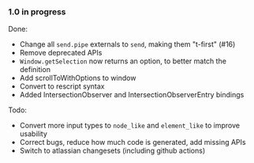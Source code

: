 ### 1.0 in progress

Done:
* Change all `send.pipe` externals to `send`, making them "t-first" (#16)
* Remove deprecated APIs
* `Window.getSelection` now returns an option, to better match the definition
* Add scrollToWithOptions to window
* Convert to rescript syntax
* Added IntersectionObserver and IntersectionObserverEntry bindings

Todo:
* Convert more input types to `node_like` and `element_like` to improve usability
* Correct bugs, reduce how much code is generated, add missing APIs
* Switch to atlassian changesets (including github actions)